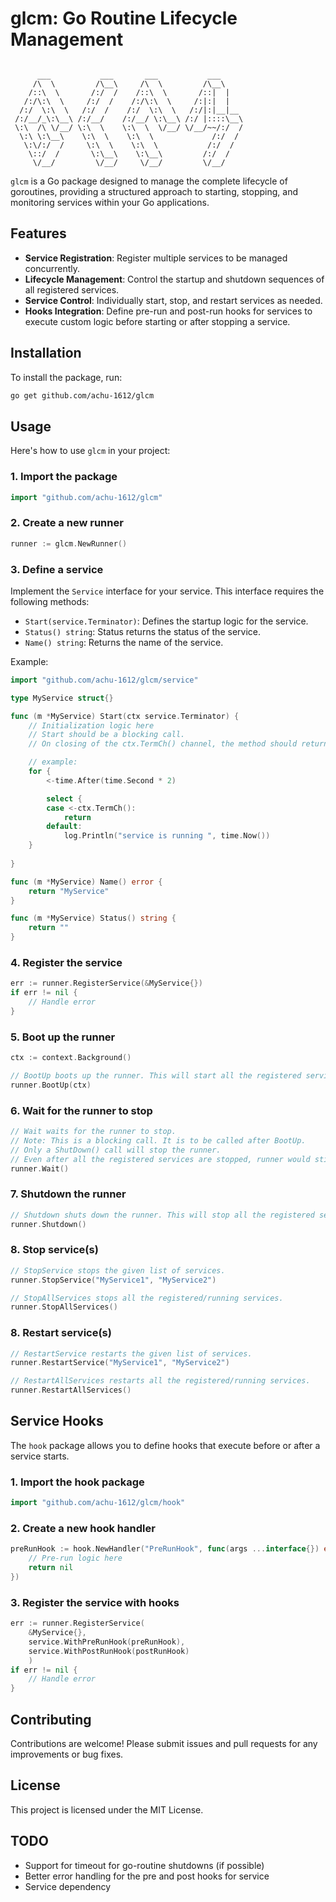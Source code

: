 # glcm: Go Routine Lifecycle Management
```

      ___           ___       ___           ___
     /\  \         /\__\     /\  \         /\__\
    /::\  \       /:/  /    /::\  \       /::|  |
   /:/\:\  \     /:/  /    /:/\:\  \     /:|:|  |
  /:/  \:\  \   /:/  /    /:/  \:\  \   /:/|:|__|__
 /:/__/_\:\__\ /:/__/    /:/__/ \:\__\ /:/ |::::\__\
 \:\  /\ \/__/ \:\  \    \:\  \  \/__/ \/__/~~/:/  /
  \:\ \:\__\    \:\  \    \:\  \             /:/  /
   \:\/:/  /     \:\  \    \:\  \           /:/  /
    \::/  /       \:\__\    \:\__\         /:/  /
     \/__/         \/__/     \/__/         \/__/

```



`glcm` is a Go package designed to manage the complete lifecycle of goroutines, providing a structured approach to starting, stopping, and monitoring services within your Go applications.

## Features

- **Service Registration**: Register multiple services to be managed concurrently.
- **Lifecycle Management**: Control the startup and shutdown sequences of all registered services.
- **Service Control**: Individually start, stop, and restart services as needed.
- **Hooks Integration**: Define pre-run and post-run hooks for services to execute custom logic before starting or after stopping a service.

## Installation

To install the package, run:

```bash
go get github.com/achu-1612/glcm
```

## Usage

Here's how to use `glcm` in your project:

### 1. Import the package

```go
import "github.com/achu-1612/glcm"
```

### 2. Create a new runner

```go
runner := glcm.NewRunner()
```

### 3. Define a service

Implement the `Service` interface for your service. This interface requires the following methods:

- `Start(service.Terminator)`: Defines the startup logic for the service.
- `Status() string`: Status returns the status of the service.
- `Name() string`: Returns the name of the service.

Example:

```go
import "github.com/achu-1612/glcm/service"

type MyService struct{}

func (m *MyService) Start(ctx service.Terminator) {
    // Initialization logic here
    // Start should be a blocking call.
    // On closing of the ctx.TermCh() channel, the method should return.

    // example: 
    for {
		<-time.After(time.Second * 2)

		select {
		case <-ctx.TermCh():
			return
		default:
			log.Println("service is running ", time.Now())
	}
	
}

func (m *MyService) Name() error {
    return "MyService"
}

func (m *MyService) Status() string {
    return ""
}
```

### 4. Register the service

```go
err := runner.RegisterService(&MyService{})
if err != nil {
    // Handle error
}
```

### 5. Boot up the runner

```go
ctx := context.Background()

// BootUp boots up the runner. This will start all the registered services.
runner.BootUp(ctx)
```

### 6. Wait for the runner to stop

```go
// Wait waits for the runner to stop.
// Note: This is a blocking call. It is to be called after BootUp.
// Only a ShutDown() call will stop the runner.
// Even after all the registered services are stopped, runner would still be running.
runner.Wait()
```

### 7. Shutdown the runner

```go
// Shutdown shuts down the runner. This will stop all the registered services.
runner.Shutdown()
```

### 8. Stop service(s)

```go
// StopService stops the given list of services.
runner.StopService("MyService1", "MyService2")

// StopAllServices stops all the registered/running services.
runner.StopAllServices()
```

### 8. Restart service(s)

```go
// RestartService restarts the given list of services.
runner.RestartService("MyService1", "MyService2")

// RestartAllServices restarts all the registered/running services.
runner.RestartAllServices()
```

## Service Hooks

The `hook` package allows you to define hooks that execute before or after a service starts.

### 1. Import the hook package

```go
import "github.com/achu-1612/glcm/hook"
```

### 2. Create a new hook handler

```go
preRunHook := hook.NewHandler("PreRunHook", func(args ...interface{}) error {
    // Pre-run logic here
    return nil
})
```

### 3. Register the service with hooks

```go
err := runner.RegisterService(
    &MyService{}, 
    service.WithPreRunHook(preRunHook),
    service.WithPostRunHook(postRunHook)
    )
if err != nil {
    // Handle error
}
```

## Contributing

Contributions are welcome! Please submit issues and pull requests for any improvements or bug fixes.

## License

This project is licensed under the MIT License.

## TODO
- Support for timeout for go-routine shutdowns (if possible)
- Better error handling for the pre and post hooks for service
- Service dependency

